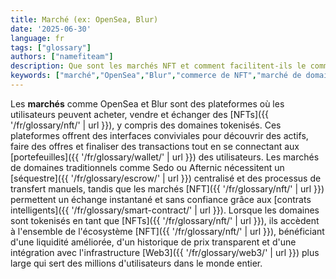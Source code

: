 ```yaml
---
title: Marché (ex: OpenSea, Blur)
date: '2025-06-30'
language: fr
tags: ["glossary"]
authors: ["namefiteam"]
description: Que sont les marchés NFT et comment facilitent-ils le commerce de domaines ?
keywords: ["marché","OpenSea","Blur","commerce de NFT","marché de domaines","marché secondaire"]
---
```



Les **marchés** comme OpenSea et Blur sont des plateformes où les utilisateurs peuvent acheter, vendre et échanger des [NFTs]({{ '/fr/glossary/nft/' | url }}), y compris des domaines tokenisés. Ces plateformes offrent des interfaces conviviales pour découvrir des actifs, faire des offres et finaliser des transactions tout en se connectant aux [portefeuilles]({{ '/fr/glossary/wallet/' | url }}) des utilisateurs. Les marchés de domaines traditionnels comme Sedo ou Afternic nécessitent un [séquestre]({{ '/fr/glossary/escrow/' | url }}) centralisé et des processus de transfert manuels, tandis que les marchés [NFT]({{ '/fr/glossary/nft/' | url }}) permettent un échange instantané et sans confiance grâce aux [contrats intelligents]({{ '/fr/glossary/smart-contract/' | url }}). Lorsque les domaines sont tokenisés en tant que [NFTs]({{ '/fr/glossary/nft/' | url }}), ils accèdent à l'ensemble de l'écosystème [NFT]({{ '/fr/glossary/nft/' | url }}), bénéficiant d'une liquidité améliorée, d'un historique de prix transparent et d'une intégration avec l'infrastructure [Web3]({{ '/fr/glossary/web3/' | url }}) plus large qui sert des millions d'utilisateurs dans le monde entier.